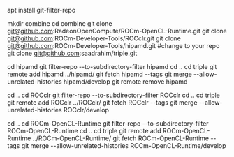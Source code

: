 apt install git-filter-repo

mkdir combine
cd combine
git clone git@github.com:RadeonOpenCompute/ROCm-OpenCL-Runtime.git
git clone git@github.com:ROCm-Developer-Tools/ROCclr.git
git clone git@github.com:ROCm-Developer-Tools/hipamd.git
#change to your repo
git clone git@github.com:saadrahim/triple.git


cd hipamd
git filter-repo --to-subdirectory-filter hipamd
cd ..
cd triple
git remote add hipamd ../hipamd/
git fetch hipamd --tags
git merge --allow-unrelated-histories hipamd/develop
git remote remove hipamd

cd ..
cd ROCclr
git filter-repo --to-subdirectory-filter ROCclr
cd ..
cd triple
git remote add ROCclr ../ROCclr/
git fetch ROCclr --tags
git merge --allow-unrelated-histories ROCclr/develop

cd ..
cd ROCm-OpenCL-Runtime
git filter-repo --to-subdirectory-filter ROCm-OpenCL-Runtime
cd ..
cd triple
git remote add ROCm-OpenCL-Runtime ../ROCm-OpenCL-Runtime/
git fetch ROCm-OpenCL-Runtime --tags
git merge --allow-unrelated-histories ROCm-OpenCL-Runtime/develop

